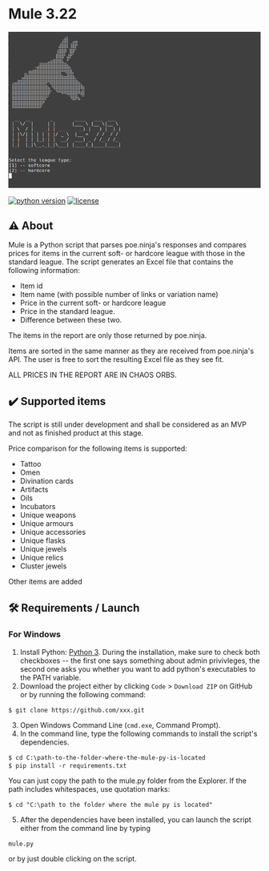 # Mule 3.22
![](assets/screenshot.png)

[![python version](https://img.shields.io/badge/Python-3.10%2B-brightgreen)](https://www.python.org/downloads/)
[![license](https://img.shields.io/badge/License-GNU-blue.svg)](https://www.gnu.org/licenses/gpl-3.0.fr.html)


## ⚠️ About
Mule is a Python script that parses poe.ninja's responses and compares prices for items in the current soft- or hardcore league with those in the standard league. The script generates an Excel file that contains the following information:

* Item id
* Item name (with possible number of links or variation name)
* Price in the current soft- or hardcore league
* Price in the standard league.
* Difference between these two.

The items in the report are only those returned by poe.ninja.

Items are sorted in the same manner as they are received from poe.ninja's API. The user is free to sort the resulting Excel file as they see fit.

ALL PRICES IN THE REPORT ARE IN CHAOS ORBS.

## ✔️ Supported items
The script is still under development and shall be considered as an MVP and not as finished product at this stage.

Price comparison for the following items is supported:
* Tattoo
* Omen
* Divination cards
* Artifacts
* Oils
* Incubators
* Unique weapons
* Unique armours
* Unique accessories
* Unique flasks
* Unique jewels
* Unique relics
* Cluster jewels

Other items are added 

## 🛠️ Requirements / Launch
### For Windows
1. Install Python: [Python 3](https://www.python.org/downloads/). During the installation, make sure to check both checkboxes -- the first one says something about admin privivleges, the second one asks you whether you want to add python's executables to the PATH variable.
2. Download the project either by clicking `Code` > `Download ZIP` on GitHub or by running the following command:
```
$ git clone https://github.com/xxx.git
```
3. Open Windows Command Line (`cmd.exe`, Command Prompt).
4. In the command line, type the following commands to install the script's dependencies.
```
$ cd C:\path-to-the-folder-where-the-mule-py-is-located
$ pip install -r requirements.txt
```

You can just copy the path to the mule.py folder from the Explorer. If the path includes whitespaces, use quotation marks:
```
$ cd "C:\path to the folder where the mule py is located"
```
5. After the dependencies have been installed, you can launch the script either from the command line by typing
```commandline
mule.py
```
or by just double clicking on the script.